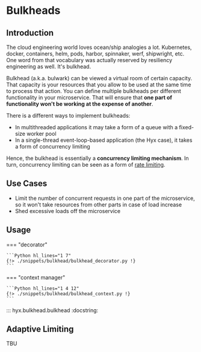 # Bulkheads

## Introduction

The cloud engineering world loves ocean/ship analogies a lot. 
Kubernetes, docker, containers, helm, pods, harbor, spinnaker, werf, shipwright, etc.
One word from that vocabulary was actually reserved by resiliency engineering as well. It's bulkhead.

Bulkhead (a.k.a. bulwark) can be viewed a virtual room of certain capacity. That capacity is your resources that you allow to be used at the same time to process that action.
You can define multiple bulkheads per different functionality in your microservice. 
That will ensure that **one part of functionality won't be working at the expense of another**.

There is a different ways to implement bulkheads:

* In multithreaded applications it may take a form of a queue with a fixed-size worker pool
* In a single-thread event-loop-based application (the Hyx case), it takes a form of concurrency limiting

Hence, the bulkhead is essentially a **concurrency limiting mechanism**. In turn, concurrency limiting can be seen as a form of
[rate limiting](rate_limiter.md).

## Use Cases

* Limit the number of concurrent requests in one part of the microservice, so it won't take resources from other parts in case of load increase
* Shed excessive loads off the microservice

## Usage

=== "decorator"

    ```Python hl_lines="1 7"
    {!> ./snippets/bulkhead/bulkhead_decorator.py !}
    ```

=== "context manager"

    ```Python hl_lines="1 4 12"
    {!> ./snippets/bulkhead/bulkhead_context.py !}
    ```

::: hyx.bulkhead.bulkhead
    :docstring:

## Adaptive Limiting

TBU

